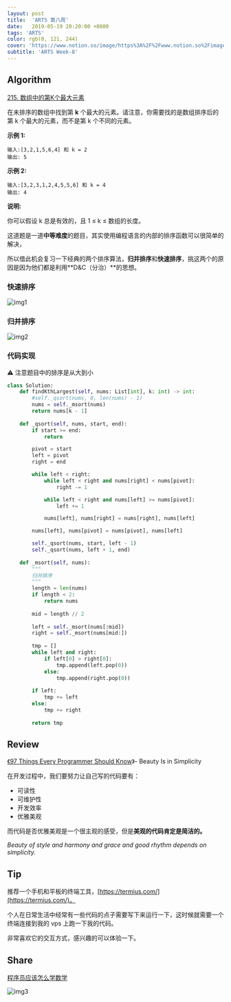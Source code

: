 ```yaml
---
layout: post
title:  'ARTS 第八周'
date:   2019-05-19 20:20:00 +0800
tags: 'ARTS'
color: rgb(0, 121, 244)
cover: 'https://www.notion.so/image/https%3A%2F%2Fwww.notion.so%2Fimages%2Fpage-cover%2Fnasa_eagle_in_lunar_orbit.jpg?table=block&id=204449ee-6c30-4311-aaad-7af12fac4797&width=2640&cache=v2'
subtitle: 'ARTS Week-8'
---
```


## **Algorithm**

[215. 数组中的第K个最大元素](https://leetcode-cn.com/problems/kth-largest-element-in-an-array/submissions/)

在未排序的数组中找到第 **k** 个最大的元素。请注意，你需要找的是数组排序后的第 k 个最大的元素，而不是第 k 个不同的元素。

**示例 1:**

    输入:[3,2,1,5,6,4] 和 k = 2
    输出: 5

**示例 2:**

    输入:[3,2,3,1,2,4,5,5,6] 和 k = 4
    输出: 4

**说明:**

你可以假设 k 总是有效的，且 1 ≤ k ≤ 数组的长度。

这道题是一道**中等难度**的题目，其实使用编程语言的内部的排序函数可以很简单的解决，

所以借此机会复习一下经典的两个排序算法，**归并排序**和**快速排序**，挑这两个的原因是因为他们都是利用**D&C（分治）**的思想。

### 快速排序

![img1](/assets/images/2019-05-19-arts-week-8/3EA0D6E6-04F5-4798-84F2-763BE43017D7-4d7e474d-1bff-4f01-b129-5576df0bccb4.jpeg)

### 归并排序

![img2](/assets/images/2019-05-19-arts-week-8/21F0DB05-6BB0-4551-A5FD-D1F2D8664AD8-8c33c334-4a25-4fa1-b635-7f0a8c29a203.jpeg)

### 代码实现

⚠️ 注意题目中的排序是从大到小
```python
class Solution:
    def findKthLargest(self, nums: List[int], k: int) -> int:
        #self._qsort(nums, 0, len(nums) - 1)
        nums = self._msort(nums)
        return nums[k - 1]
    
    def _qsort(self, nums, start, end):
        if start >= end:
            return

        pivot = start
        left = pivot
        right = end

        while left < right:
            while left < right and nums[right] < nums[pivot]:
                right -= 1

            while left < right and nums[left] >= nums[pivot]:
                left += 1

            nums[left], nums[right] = nums[right], nums[left]

        nums[left], nums[pivot] = nums[pivot], nums[left]

        self._qsort(nums, start, left - 1)
        self._qsort(nums, left + 1, end)
    
    def _msort(self, nums):
        """
        归并排序
        """
        length = len(nums)
        if length < 2:
            return nums
        
        mid = length // 2
        
        left = self._msort(nums[:mid])
        right = self._msort(nums[mid:])
        
        tmp = []
        while left and right:
            if left[0] > right[0]:
                tmp.append(left.pop(0))
            else:
                tmp.append(right.pop(0))
        
        if left:
            tmp += left
        else:
            tmp += right
        
        return tmp
```

## Review

[《97 Things Every Programmer Should Know](https://jf-blog.fr/download/59/)》- Beauty Is in Simplicity

在开发过程中，我们要努力让自己写的代码要有：

- 可读性
- 可维护性
- 开发效率
- 优雅美观

而代码是否优雅美观是一个很主观的感受，但是**美观的代码肯定是简洁的。**

*Beauty of style and harmony and grace and good rhythm depends on simplicity.*

## Tip

推荐一个手机和平板的终端工具，[https://termius.com/](https://termius.com/)。

个人在日常生活中经常有一些代码的点子需要写下来运行一下，这时候就需要一个终端连接到我的 vps 上跑一下我的代码。

非常喜欢它的交互方式，感兴趣的可以体验一下。

## Share

[程序员应该怎么学数学](https://time.geekbang.org/column/article/e369ccef8e4093cdee33e4682cea2edd/share?code=q5bGf9mxNmWsYCGN4rWvhbhKadYlg3pqm8yh0TPe0hk%3D&from=singlemessage&isappinstalled=0&oss_token=cfd15a2613e90ec7)

![img3](/assets/images/2019-05-19-arts-week-8/A5F80C00-E286-46FB-B5F3-E5C997AD6D76-d879e9bc-e603-4589-ac94-79e9fc45ab5d.jpeg)
